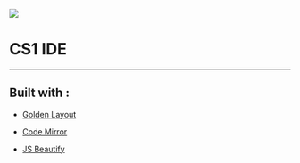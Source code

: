 ![](https://cdn.glitch.com/07af4e76-a723-4969-8e18-7d7bc9f153d8%2FCS1_192.png?v=1560110167284)

# CS1 IDE
___

## Built with :

- <a href="https://golden-layout.com/" rel="noreferer">Golden Layout</a>

- <a href="https://codemirror.net/" rel="noreferer">Code Mirror</a>

- <a href="https://github.com/beautify-web/js-beautify" rel="noreferer">JS Beautify</a>

